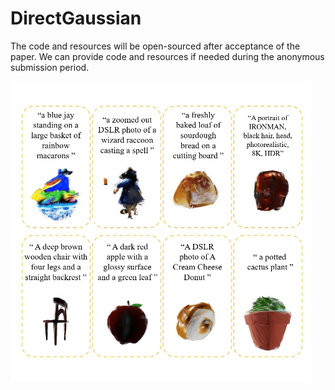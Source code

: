 # DirectGaussian
The code and resources will be open-sourced after acceptance of the paper. We can provide code and resources if needed during the anonymous submission period.

![image](https://github.com/HallingDong/DirectGaussian/blob/main/scr/video.gif) 
